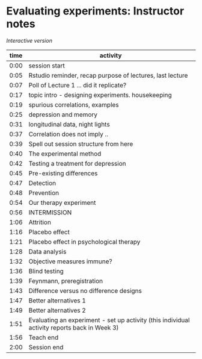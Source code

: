 # Evaluating experiments: Instructor notes

_Interactive version_

| time | activity |
| ---- | -------- |
| 0:00 | session start |
| 0:05 | Rstudio reminder, recap purpose of lectures, last lecture |
| 0:07 | Poll of Lecture 1 ... did it replicate? |
| 0:17 | topic intro - designing experiments. housekeeping | 
| 0:19 | spurious correlations, examples | 
| 0:25 | depression and memory | 
| 0:31 | longitudinal data, night lights | 
| 0:37 | Correlation does not imply .. |
| 0:39 | Spell out session structure from here |
| 0:40 | The experimental method | 
| 0:42 | Testing a treatment for depression | 
| 0:45 | Pre-existing differences | 
| 0:47 | Detection | 
| 0:48 | Prevention | 
| 0:54 | Our therapy experiment | 
| 0:56 | INTERMISSION |
| 1:06 | Attrition | 
| 1:16 | Placebo effect |
| 1:21 | Placebo effect in psychological therapy | 
| 1:28 | Data analysis | 
| 1:32 | Objective measures immune? | 
| 1:36 | Blind testing | 
| 1:39 | Feynmann, preregistration | 
| 1:43 | Difference versus no difference designs | 
| 1:47 | Better alternatives 1 | 
| 1:49 | Better alternatives 2 | 
| 1:51 | Evaluating an experiment - set up activity (this individual activity reports back in Week 3) |
| 1:56 | Teach end |
| 2:00 | Session end |

